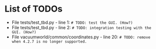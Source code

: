 # List of TODOs

* File tests/test_tbd.py - line 1: `# TODO: test the GUI. (How?)`
* File tests/test_tbd.py - line 2: `# TODO: integration testing with the GUI. (How?)`
* File vacuumworld/common/coordinates.py - line 20: `# TODO: remove when 4.2.7 is no longer supported.`
